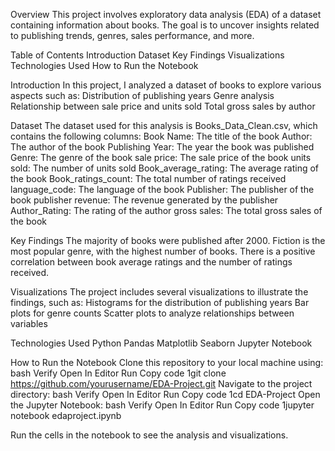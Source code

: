 Overview
This project involves exploratory data analysis (EDA) of a dataset containing information about books. The goal is to uncover insights related to publishing trends, genres, sales performance, and more.

Table of Contents
Introduction
Dataset
Key Findings
Visualizations
Technologies Used
How to Run the Notebook

Introduction
In this project, I analyzed a dataset of books to explore various aspects such as:
Distribution of publishing years
Genre analysis
Relationship between sale price and units sold
Total gross sales by author

Dataset
The dataset used for this analysis is Books_Data_Clean.csv, which contains the following columns:
Book Name: The title of the book
Author: The author of the book
Publishing Year: The year the book was published
Genre: The genre of the book
sale price: The sale price of the book
units sold: The number of units sold
Book_average_rating: The average rating of the book
Book_ratings_count: The total number of ratings received
language_code: The language of the book
Publisher: The publisher of the book
publisher revenue: The revenue generated by the publisher
Author_Rating: The rating of the author
gross sales: The total gross sales of the book

Key Findings
The majority of books were published after 2000.
Fiction is the most popular genre, with the highest number of books.
There is a positive correlation between book average ratings and the number of ratings received.

Visualizations
The project includes several visualizations to illustrate the findings, such as:
Histograms for the distribution of publishing years
Bar plots for genre counts
Scatter plots to analyze relationships between variables

Technologies Used
Python
Pandas
Matplotlib
Seaborn
Jupyter Notebook

How to Run the Notebook
Clone this repository to your local machine using: bash
Verify
Open In Editor
Run
Copy code
1git clone https://github.com/yourusername/EDA-Project.git
Navigate to the project directory: bash
Verify
Open In Editor
Run
Copy code
1cd EDA-Project
Open the Jupyter Notebook: bash
Verify
Open In Editor
Run
Copy code
1jupyter notebook edaproject.ipynb

Run the cells in the notebook to see the analysis and visualizations.


